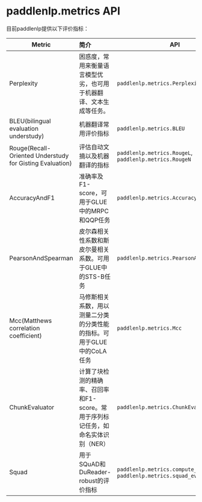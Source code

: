 # paddlenlp.metrics API

目前paddlenlp提供以下评价指标：

| Metric                                                   | 简介                                                         | API                                                          |
| -------------------------------------------------------- | :----------------------------------------------------------- | ------------------------------------------------------------ |
| Perplexity                                               | 困惑度，常用来衡量语言模型优劣，也可用于机器翻译、文本生成等任务。 | `paddlenlp.metrics.Perplexity`                               |
| BLEU(bilingual evaluation understudy)                    | 机器翻译常用评价指标                                         | `paddlenlp.metrics.BLEU`                                     |
| Rouge(Recall-Oriented Understudy for Gisting Evaluation) | 评估自动文摘以及机器翻译的指标                               | `paddlenlp.metrics.RougeL`, `paddlenlp.metrics.RougeN`       |
| AccuracyAndF1                                            | 准确率及F1-score，可用于GLUE中的MRPC 和QQP任务               | `paddlenlp.metrics.AccuracyAndF1`                            |
| PearsonAndSpearman                                       | 皮尔森相关性系数和斯皮尔曼相关系数。可用于GLUE中的STS-B任务  | `paddlenlp.metrics.PearsonAndSpearman`                       |
| Mcc(Matthews correlation coefficient)                    | 马修斯相关系数，用以测量二分类的分类性能的指标。可用于GLUE中的CoLA任务 | `paddlenlp.metrics.Mcc`                                      |
| ChunkEvaluator                                           | 计算了块检测的精确率、召回率和F1-score。常用于序列标记任务，如命名实体识别（NER） | `paddlenlp.metrics.ChunkEvaluator`                           |
| Squad                                                    | 用于SQuAD和DuReader-robust的评价指标                         | `paddlenlp.metrics.compute_predictions`, `paddlenlp.metrics.squad_evaluate` |
